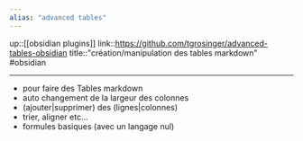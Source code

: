 ```yaml
---
alias: "advanced tables"
---
```

up::[[obsidian plugins]]
link::https://github.com/tgrosinger/advanced-tables-obsidian
title::"création/manipulation des tables markdown"
#obsidian 

----
 - pour faire des Tables markdown
 - auto changement de la largeur des colonnes
 - (ajouter|supprimer) des (lignes|colonnes)
 - trier, aligner etc...
 - formules basiques (avec un langage nul)


